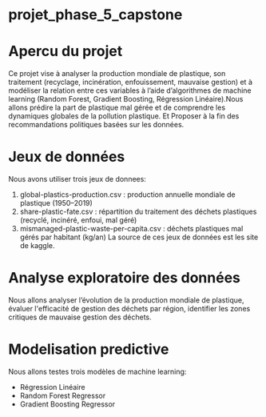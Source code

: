 # projet_phase_5_capstone
# Apercu du projet
Ce projet vise à analyser la production mondiale de plastique, son traitement (recyclage, incinération, enfouissement, mauvaise gestion) et à modéliser la relation entre ces variables à l’aide d’algorithmes de machine learning (Random Forest, Gradient Boosting, Régression Linéaire).Nous allons prédire la part de plastique mal gérée et de comprendre les dynamiques globales de la pollution plastique. 
Et Proposer à la fin des recommandations politiques basées sur les données.

# Jeux de données
Nous avons utiliser trois jeux de donnees: 
1. global-plastics-production.csv : production annuelle mondiale de plastique (1950–2019)
2. share-plastic-fate.csv : répartition du traitement des déchets plastiques (recyclé, incinéré, enfoui, mal géré)
3. mismanaged-plastic-waste-per-capita.csv : déchets plastiques mal gérés par habitant (kg/an)
   La source de ces jeux de données est les site de kaggle.

# Analyse exploratoire des données
Nous allons analyser l’évolution de la production mondiale de plastique, évaluer l'efficacité de gestion des déchets par région, identifier les zones critiques de mauvaise gestion des déchets.

# Modelisation predictive
Nous allons testes trois modèles de machine learning:
- Régression Linéaire
- Random Forest Regressor
- Gradient Boosting Regressor


